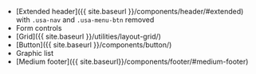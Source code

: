 - [Extended header]({{ site.baseurl }}/components/header/#extended) with `.usa-nav` and `.usa-menu-btn` removed
- Form controls
- [Grid]({{ site.baseurl }}/utilities/layout-grid/)
- [Button]({{ site.baseurl }}/components/button/)
- Graphic list
- [Medium footer]({{ site.baseurl}}/components/footer/#medium-footer)
